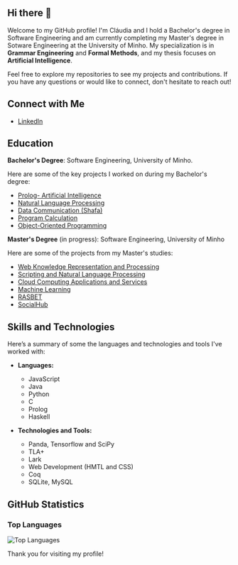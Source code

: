 ## Hi there 👋
Welcome to my GitHub profile!
I'm Cláudia and I hold a Bachelor's degree in Software Engineering and am currently completing my Master's degree in Sotware Engineering at the University of Minho. My specialization is in **Grammar Engineering** and **Formal Methods**, and my thesis focuses on **Artificial Intelligence**.

Feel free to explore my repositories to see my projects and contributions. If you have any questions or would like to connect, don't hesitate to reach out!

## Connect with Me

- [LinkedIn](https://www.linkedin.com/in/claudia-silva-037a362b5)

 

## Education

**Bachelor's Degree**: Software Engineering, University of Minho.

Here are some of the key projects I worked on during my Bachelor's degree:

- [Prolog- Artificial Intelligence](https://github.com/Claudia54/Prolog-AI) 
- [Natural Language Processing](https://github.com/Claudia54/PL) 
- [Data Communication (Shafa)](https://github.com/Claudia54/Shafa)
- [Program Calculation ](https://github.com/Claudia54/CP)
- [Object-Oriented Programming](https://github.com/Claudia54/Object-Oriented-Programming) 
  
 **Master's Degree** (in progress): Software Engineering, University of Minho

 Here are some of the projects from my Master's studies:

- [Web Knowledge Representation and Processing](https://github.com/Claudia54/Web-Knowledge-Representation-and-Processing)
- [Scripting and Natural Language Processing](https://github.com/Claudia54/SPLN-TP)
- [Cloud Computing Applications and Services](https://github.com/Claudia54/ASCN-Grupo16) 
- [Machine Learning](https://github.com/Claudia54/MachineLearning) 
- [RASBET](https://github.com/Claudia54/RASBET)
- [SocialHub](https://github.com/Claudia54/SocialHub)

## Skills and Technologies

Here’s a summary of some the languages and technologies and tools I've worked with:

- **Languages:** 
  - JavaScript
  - Java
  - Python
  - C
  - Prolog
  - Haskell
    
- **Technologies and Tools:**
  - Panda, Tensorflow and SciPy
  - TLA+
  - Lark
  - Web Development (HMTL and CSS)
  - Coq
  - SQLite, MySQL

## GitHub Statistics

### Top Languages

![Top Languages](https://github-readme-stats.vercel.app/api/top-langs/?username=Claudia54&layout=compact&hide_border=true&theme=github_dark)


Thank you for visiting my profile!

